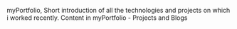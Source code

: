 myPortfolio,
Short introduction of all the technologies and projects on which i worked recently.
Content in myPortfolio - Projects and Blogs
